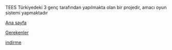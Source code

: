 TEES Türkiyedeki 3 genç tarafından yapılmakta olan bir projedir, amacı oyun sistemi yapmaktadır

[Ana sayfa](https://atechnology55.github.io)

[Gerekenler](/gerekenler.md)

[indirme](https://github.com/ATEchnology55/TEES/releases)
